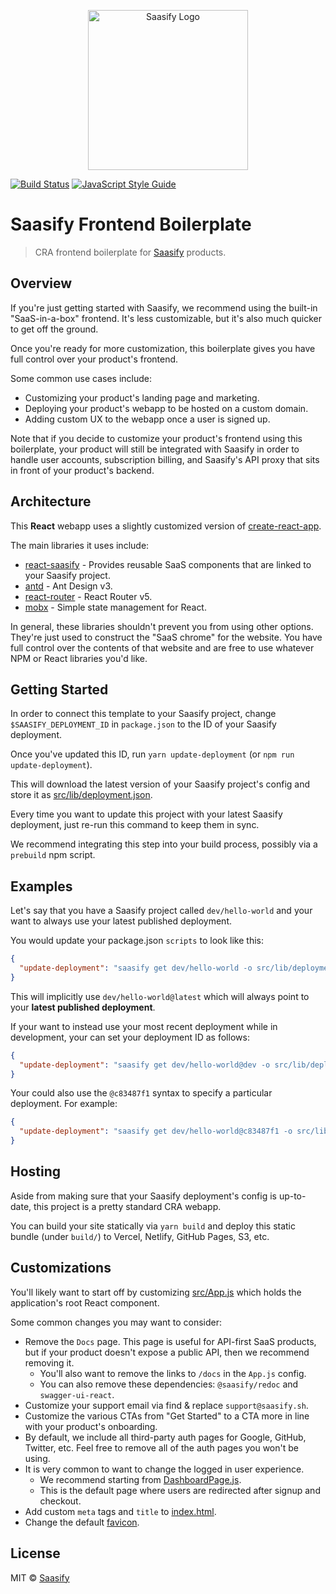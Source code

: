 <p align="center">
  <a href="https://saasify.sh" title="Saasify">
    <img src="https://raw.githubusercontent.com/saasify-sh/saasify/master/logo-vert-white@4x.png" alt="Saasify Logo" width="256" />
  </a>
</p>

[![Build Status](https://travis-ci.com/saasify-sh/saasify-frontend-boilerplate-cra.svg?branch=master)](https://travis-ci.com/saasify-sh/saasify-frontend-boilerplate-cra) [![JavaScript Style Guide](https://img.shields.io/badge/code_style-standard-brightgreen.svg)](https://standardjs.com)

# Saasify Frontend Boilerplate

> CRA frontend boilerplate for [Saasify](https://saasify.sh) products.

## Overview

If you're just getting started with Saasify, we recommend using the built-in "SaaS-in-a-box" frontend. It's less customizable, but it's also much quicker to get off the ground.

Once you're ready for more customization, this boilerplate gives you have full control over your product's frontend.

Some common use cases include:

- Customizing your product's landing page and marketing.
- Deploying your product's webapp to be hosted on a custom domain.
- Adding custom UX to the webapp once a user is signed up.

Note that if you decide to customize your product's frontend using this boilerplate, your product will still be integrated with Saasify in order to handle user accounts, subscription billing, and Saasify's API proxy that sits in front of your product's backend.

## Architecture

This **React** webapp uses a slightly customized version of [create-react-app](https://create-react-app.dev).

The main libraries it uses include:

- [react-saasify](https://github.com/saasify-sh/saasify/tree/master/packages/react-saasify) - Provides reusable SaaS components that are linked to your Saasify project.
- [antd](https://3x.ant.design/docs/react/introduce) - Ant Design v3.
- [react-router](https://reacttraining.com/react-router/web/guides/quick-start) - React Router v5.
- [mobx](https://mobx.js.org) - Simple state management for React.

In general, these libraries shouldn't prevent you from using other options. They're just used to construct the "SaaS chrome" for the website. You have full control over the contents of that website and are free to use whatever NPM or React libraries you'd like.

## Getting Started

In order to connect this template to your Saasify project, change `$SAASIFY_DEPLOYMENT_ID` in `package.json` to the ID of your Saasify deployment.

Once you've updated this ID, run `yarn update-deployment` (or `npm run update-deployment`).

This will download the latest version of your Saasify project's config and store it as [src/lib/deployment.json](./src/lib/deployment.json).

Every time you want to update this project with your latest Saasify deployment, just re-run this command to keep them in sync.

We recommend integrating this step into your build process, possibly via a `prebuild` npm script.

## Examples

Let's say that you have a Saasify project called `dev/hello-world` and your want to always use your latest published deployment.

You would update your package.json `scripts` to look like this:

```json
{
  "update-deployment": "saasify get dev/hello-world -o src/lib/deployment.json"
}
```

This will implicitly use `dev/hello-world@latest` which will always point to your **latest published deployment**.

If your want to instead use your most recent deployment while in development, your can set your deployment ID as follows:

```json
{
  "update-deployment": "saasify get dev/hello-world@dev -o src/lib/deployment.json"
}
```

Your could also use the `@c83487f1` syntax to specify a particular deployment. For example:

```json
{
  "update-deployment": "saasify get dev/hello-world@c83487f1 -o src/lib/deployment.json"
}
```

## Hosting

Aside from making sure that your Saasify deployment's config is up-to-date, this project is a pretty standard CRA webapp.

You can build your site statically via `yarn build` and deploy this static bundle (under `build/`) to Vercel, Netlify, GitHub Pages, S3, etc.

## Customizations

You'll likely want to start off by customizing [src/App.js](./src/App.js) which holds the application's root React component.

Some common changes you may want to consider:

- Remove the `Docs` page. This page is useful for API-first SaaS products, but if your product doesn't expose a public API, then we recommend removing it.
  - You'll also want to remove the links to `/docs` in the `App.js` config.
  - You can also remove these dependencies: `@saasify/redoc` and `swagger-ui-react`.
- Customize your support email via find & replace `support@saasify.sh`.
- Customize the various CTAs from "Get Started" to a CTA more in line with your product's onboarding.
- By default, we include all third-party auth pages for Google, GitHub, Twitter, etc. Feel free to remove all of the auth pages you won't be using.
- It is very common to want to change the logged in user experience.
  - We recommend starting from [DashboardPage.js](./src/pages/DashboardPage/DashboardPage.js).
  - This is the default page where users are redirected after signup and checkout.
- Add custom `meta` tags and `title` to [index.html](./public/index.html).
- Change the default [favicon](./public).

## License

MIT © [Saasify](https://saasify.sh)

